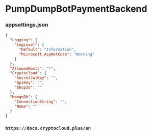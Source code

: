 # PumpDumpBotPaymentBackend

### appsettings.json
```Json
{
  "Logging": {
    "LogLevel": {
      "Default": "Information",
      "Microsoft.AspNetCore": "Warning"
    }
  },
  "AllowedHosts": "*",
  "Cryptocloud": {
    "SecretJwtKey": "",
    "ApiKey": "",
    "ShopId": ""
  },
  "MongoDb": {
    "ConnectionString": "",
    "Name": ""
  }
}
```

### `https://docs.cryptocloud.plus/en`
